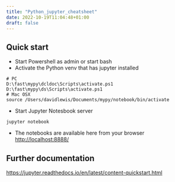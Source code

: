 ```yaml
---
title: "Python_jupyter_cheatsheet"
date: 2022-10-19T11:04:48+01:00
draft: false
---
```



## Quick start
- Start Powershell as admin or start bash
- Activate the Python venv that has jupyter installed
```
# PC
D:\fast\mypy\dcldoc\Scripts\activate.ps1
D:\fast\mypy\ds\Scripts\activate.ps1
# Mac OSX
source /Users/davidlewis/Documents/mypy/notebook/bin/activate
```

- Start Jupyter Notesbook server
```
jupyter notebook
```

- The notebooks are available here from your browser
<http://localhost:8888/>

## Further documentation

<https://jupyter.readthedocs.io/en/latest/content-quickstart.html>
